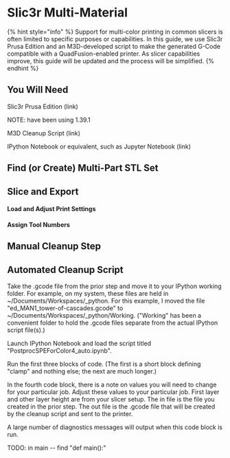 # Slic3r Multi-Material

{% hint style="info" %}
Support for multi-color printing in common slicers is often limited to specific purposes or capabilities.  In this guide, we use Slic3r Prusa Edition and an M3D-developed script to make the generated G-Code compatible with a QuadFusion-enabled printer.  As slicer capabilities improve, this guide will be updated and the process will be simplified.
{% endhint %}

## You Will Need

Slic3r Prusa Edition \(link\)

NOTE: have been using 1.39.1

M3D Cleanup Script \(link\)

IPython Notebook or equivalent, such as Jupyter Notebook \(link\)



## Find \(or Create\) Multi-Part STL Set

## 

## Slice and Export

#### Load and Adjust Print Settings

#### Assign Tool Numbers

## Manual Cleanup Step

## Automated Cleanup Script

Take the .gcode file from the prior step and move it to your IPython working folder.  For example, on my system, these files are held in ~/Documents/Workspaces/\_python.  For this example, I moved the file "ed\_MAN1\_tower-of-cascades.gcode" to ~/Documents/Workspaces/\_python/Working.  \("Working" has been a convenient folder to hold the .gcode files separate from the actual IPython script file\(s\).\)

Launch IPython Notebook and load the script titled "PostprocSPEForColor4\_auto.ipynb".

Run the first three blocks of code.  \(The first is a short block defining "clamp" and nothing else; the next are much longer.\)

In the fourth code block, there is a note on values you will need to change for your particular job.  Adjust these values to your particular job.  First layer and other layer height are from your slicer setup.  The in file is the file you created in the prior step.  The out file is the .gcode file that will be created by the cleanup script and sent to the printer.

A large number of diagnostics messages will output when this code block is run.



TODO: in main -- find "def main\(\):"

